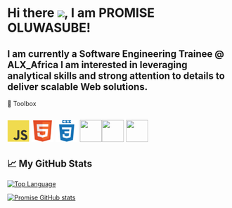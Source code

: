 # Hi there <img src="https://raw.githubusercontent.com/MartinHeinz/MartinHeinz/master/wave.gif" width="35px">, I am PROMISE OLUWASUBE!


I am currently a **Software Engineering Trainee @ ALX_Africa**
I am interested in leveraging analytical skills and strong attention to details to deliver scalable Web solutions. 
---

🧰 Toolbox


<img src="https://raw.githubusercontent.com/devicons/devicon/c7d326b6009e60442abc35fa45706d6f30ee4c8e/icons/javascript/javascript-original.svg" alt="javascript Logo" width="50" height="50"/> <img src="https://github.com/devicons/devicon/blob/master/icons/html5/html5-original.svg" alt="HTML" width="50" height="50"/> <img src="https://github.com/devicons/devicon/blob/master/icons/css3/css3-plain-wordmark.svg" alt="CSS" width="50" height="50"/> <img src="https://cdn.jsdelivr.net/gh/devicons/devicon/icons/python/python-original.svg" width="50" height="50"/><img src="https://cdn.jsdelivr.net/gh/devicons/devicon/icons/c/c-original.svg" width="50" height="50" /> <img src="https://cdn.jsdelivr.net/gh/devicons/devicon/icons/git/git-plain-wordmark.svg" width="50" height="50" />
---

## &#x1f4c8; My GitHub Stats

[![Top Language](https://github-readme-stats.vercel.app/api/top-langs/?username=oluwasube&layout=compact&theme=synthwave)](https://github.com/anuraghazra/github-readme-stats)

[![Promise GitHub stats](https://github-readme-stats.vercel.app/api?username=oluwasube&count_private=true&theme=synthwave)](https://github.com/anuraghazra/github-readme-stats)


<!--
**oluwasube/oluwasube** is a ✨ _special_ ✨ repository because its `README.md` (this file) appears on your GitHub profile.

Here are some ideas to get you started:

- 🔭 I’m currently working on ...
- 🌱 I’m currently learning ...
- 👯 I’m looking to collaborate on ...
- 🤔 I’m looking for help with ...
- 💬 Ask me about ...
- 📫 How to reach me: ...
- 😄 Pronouns: ...
- ⚡ Fun fact: ...
-->
